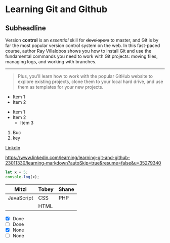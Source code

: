 Learning Git and Github
===============

Subheadline
-----------


Version **control** is an *essential* skill for ~~developers~~ to master, and Git is by far the most popular version control system on the web. In this fast-paced course, author Ray Villalobos shows you how to install Git and use the fundamental commands you need to work with Git projects: moving files, managing logs, and working with branches.

***

>Plus, you'll learn how to work with the popular GitHub website to explore existing projects, clone them to your local hard drive, and use them as templates for your new projects.

- Item 1
- Item 2

* Item 1
* Item 2
  - Item 3

1. Buc
2. key

[Linkdin](https://www.linkedin.com/learning/learning-git-and-github-23011330/learning-markdown?autoSkip=true&resume=false&u=35279340)

https://www.linkedin.com/learning/learning-git-and-github-23011330/learning-markdown?autoSkip=true&resume=false&u=35279340

```js
let x = 5;
console.log(x);

```

| Mitzi  | Tobey | Shane |
| -----  | ----- | ----- |
| JavaScript  | CSS | PHP |
|   | HTML |  |

- [X] Done
- [ ] Done
- [X] None
- [ ] None
